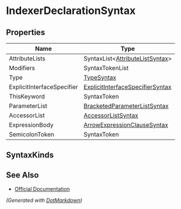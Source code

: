 # IndexerDeclarationSyntax

## Properties

| Name                       | Type                                                                    |
| -------------------------- | ----------------------------------------------------------------------- |
| AttributeLists             | SyntaxList\<[AttributeListSyntax](SyntaxList.md)>                       |
| Modifiers                  | SyntaxTokenList                                                         |
| Type                       | [TypeSyntax](TypeSyntax.md)                                             |
| ExplicitInterfaceSpecifier | [ExplicitInterfaceSpecifierSyntax](ExplicitInterfaceSpecifierSyntax.md) |
| ThisKeyword                | SyntaxToken                                                             |
| ParameterList              | [BracketedParameterListSyntax](BracketedParameterListSyntax.md)         |
| AccessorList               | [AccessorListSyntax](AccessorListSyntax.md)                             |
| ExpressionBody             | [ArrowExpressionClauseSyntax](ArrowExpressionClauseSyntax.md)           |
| SemicolonToken             | SyntaxToken                                                             |

## SyntaxKinds

## See Also

* [Official Documentation](https://docs.microsoft.com/en-us/dotnet/api/microsoft.codeanalysis.csharp.syntax.indexerdeclarationsyntax)


*\(Generated with [DotMarkdown](http://github.com/JosefPihrt/DotMarkdown)\)*